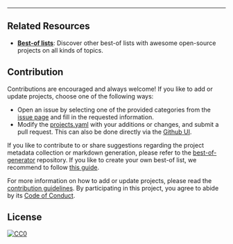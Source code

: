 
---

## Related Resources

- [**Best-of lists**](https://best-of.org): Discover other best-of lists with awesome open-source projects on all kinds of topics.

## Contribution

Contributions are encouraged and always welcome! If you like to add or update projects, choose one of the following ways:

- Open an issue by selecting one of the provided categories from the [issue page](https://github.com/hasansezertasan/awesome-python-html/issues/new/choose) and fill in the requested information.
- Modify the [projects.yaml](https://github.com/hasansezertasan/awesome-python-html/blob/main/projects.yaml) with your additions or changes, and submit a pull request. This can also be done directly via the [Github UI](https://github.com/hasansezertasan/awesome-python-html/edit/main/projects.yaml).

If you like to contribute to or share suggestions regarding the project metadata collection or markdown generation, please refer to the [best-of-generator](https://github.com/best-of-lists/best-of-generator) repository. If you like to create your own best-of list, we recommend to follow [this guide](https://github.com/best-of-lists/best-of/blob/main/create-best-of-list.md).

For more information on how to add or update projects, please read the [contribution guidelines](https://github.com/hasansezertasan/awesome-python-html/blob/main/CONTRIBUTING.md). By participating in this project, you agree to abide by its [Code of Conduct](https://github.com/hasansezertasan/awesome-python-html/blob/main/.github/CODE_OF_CONDUCT.md).

## License

[![CC0](https://mirrors.creativecommons.org/presskit/buttons/88x31/svg/by-sa.svg)](https://creativecommons.org/licenses/by-sa/4.0/)
